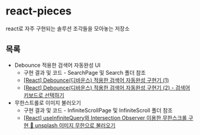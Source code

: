 # react-pieces

react로 자주 구현되는 솔루션 조각들을 모아놓는 저장소

## 목록

- Debounce 적용한 검색어 자동완성 UI
  - 구현 결과 및 코드 - SearchPage 및 Search 폴더 참조
  - [[React] Debounce(디바운스) 적용한 검색어 자동완성 구현기 (1)](https://bluepebble25.tistory.com/53)
  - [[React] Debounce(디바운스) 적용한 검색어 자동완성 구현기 (2) - 검색어 키보드로 선택하기](https://bluepebble25.tistory.com/54)
- 무한스트롤로 이미지 불러오기
  - 구현 결과 및 코드 - InfiniteScrollPage 및 InfiniteScroll 폴더 참조
  - [[React] useInfiniteQuery와 Intersection Observer 이용한 무한스크롤 구현 👀 unsplash 이미지 무한으로 불러오기](https://bluepebble25.tistory.com/75)
